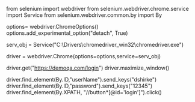 from selenium import webdriver
from selenium.webdriver.chrome.service import Service
from selenium.webdriver.common.by import By

options= webdriver.ChromeOptions()
options.add_experimental_option("detach", True)

serv_obj = Service("C:\Drivers\chromedriver_win32\chromedriver.exe")

driver = webdriver.Chrome(options=options,service=serv_obj)

driver.get("https://demoqa.com/login")
driver.maximize_window()

driver.find_element(By.ID,"userName").send_keys("dshirke")
driver.find_element(By.ID,"password").send_keys("12345")
driver.find_element(By.XPATH, "//button*[@id='login']").click()


